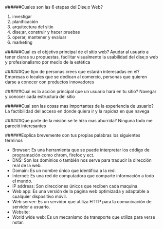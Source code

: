 ######Cuales son las 6 etapas del Dise;o Web?
1. investigar
2. planificación
3. arquitectura del sitio
4. dise;ar, construir y hacer pruebas 
5. operar, mantener y evaluar 
6. marketing

######Cual es el objetivo principal de el sitio web?
Ayudar al usuario a tener claras su propuestas,
facilitar visualmente la usabilidad del dise;o web  y
profesionalismo por medio de la estética 

######Que tipo de personas crees que estarán interesadas en el?
Empresas o locales que se dedican al comercio,
personas que quieren darse a conocer con productos innovadores

######Cual es la acción principal que un usuario hará en tu sitio?
Navegar  y conocer cada estructura del sitio

######Cual son las cosas mas importantes de la experiencia de usuario?
La factibilidad del acceso en donde quiera ir y la rapidez en que navega   

######Que parte de la misión se te hizo mas aburrida?
Ninguna todo me pareció interesantes

######Explica brevemente con tus propias palabras los siguientes términos

- Browser: Es una herramienta que se puede interpretar los código de programación como chrom, firefox y ect. 
- DNS: Son los dominios o también nos serve para traducir la dirección real de la web.
- Domain: Es un nombre único que identifica a la red.
- Internet: Es una red de computadora que comparte información a todo el mundo. 
- IP address: Son direcciones únicos que reciben cada maquina.
- Web app: Es una versión de la página web optimizada y adaptable a cualquier dispositivo móvil.
- Web server: Es un servidor que utiliza HTTP para la comunicación de servidor a usuario.
- Website:
- World wide web: Es un mecanismo de transporte que utiliza para verse notar.

